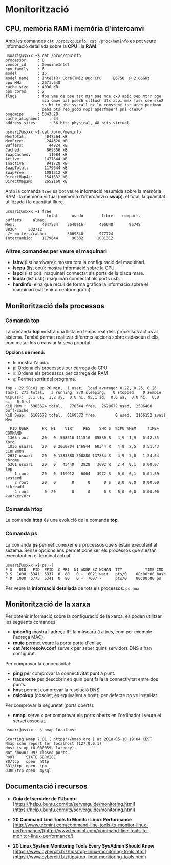 # Monitorització

## CPU, memòria RAM i memòria d'intercanvi

Amb les comandes `cat /proc/cpuinfo` i `cat /proc/meminfo` es pot veure informació detallada sobre la **CPU** i la **RAM**:

```bash+theme:dark
usuari@usxxx:~$ cat /proc/cpuinfo
processor     : 0
vendor_id     : GenuineIntel
cpu family    : 6
model         : 15
model name    : Intel(R) Core(TM)2 Duo CPU     E6750  @ 2.66GHz
cpu MHz       : 2671.640
cache size    : 4096 KB
cpu cores     : 2
flags         : fpu vme de pse tsc msr pae mce cx8 apic sep mtrr pge
                mca cmov pat pse36 clflush dts acpi mmx fxsr sse sse2
                ss ht tm pbe syscall nx lm constant_tsc arch_perfmon
                pebs bts rep_good nopl aperfmperf pni dtes64
bogomips      : 5343.28
cache_alignment    : 64
address sizes      : 36 bits physical, 48 bits virtual
```

```bash+theme:dark
usuari@usxxx:~$ cat /proc/meminfo
MemTotal:        4047564 kB
MemFree:          244320 kB
Buffers:           44824 kB
Cached:           669356 kB
SwapCached:        11084 kB
Active:          1477644 kB
Inactive:         941728 kB
SwapTotal:       1179644 kB
SwapFree:        1081312 kB
DirectMap4k:     1541632 kB
DirectMap2M:     2652160 kB
```

Amb la comanda `free` es pot veure informació resumida sobre la memòria RAM i la memòria virtual (memòria d'intercanvi o **swap**): el total, la quantitat utilitzada i la quantitat lliure.

```bash+theme:dark
usuari@usxxx:~$ free
                  total      usado        libre    compart.     búffers     almac.
Mem:            4047564    3640916       406648       96748       38364     532712
-/+ buffers/cache:         3069840       977724
Intercambio:    1179644      98332      1081312
```

### Altres comandes per veure el maquinari

* **lshw** (list hardware): mostra tota la configuració del maquinari.
* **lscpu** (list cpu): mostra informació sobre la CPU.
* **lspci** (list pci): maquinari connectat als ports de la placa mare.
* **lsusb** (list usb): maquinari connectat als ports usb.
* **hardinfo**: eina que recull de forma gràfica la informació sobre el maquinari (cal tenir un entorn gràfic).


## Monitorització dels processos

### Comanda top

La comanda **top** mostra una llista en temps real dels processos actius al sistema. També permet realitzar diferents accions sobre cadascun d'ells, com matar-los o canviar la seva prioritat.

**Opcions de menú:**
* `h`: mostra l'ajuda.
* `p`: Ordena els processos per càrrega de CPU
* `m`: Ordena els processos per càrrega de RAM
* `q`: Permet sortir del programa.

```bash+theme:dark
top - 22:58:01 up 26 min,  1 user,  load average: 0,22, 0,25, 0,26
Tasks: 273 total,   3 running, 270 sleeping,   0 stopped,   0 zombie
%Cpu(s):  3,1 us,  1,2 sy,  0,0 ni, 95,1 id,  0,6 wa,  0,0 hi,  0,0 si,  0,0 st
KiB Mem :  5985624 total,   770544 free,  2628672 used,  2586408 buff/cache
KiB Swap:  6168572 total,  6168572 free,        0 used.  2166152 avail Mem 

  PID USER      PR  NI    VIRT    RES    SHR S  %CPU %MEM     TIME+ COMMAND     
 1365 root      20   0  558316 111516  85580 R   4,9  1,9   0:42.35 Xorg        
 1836 usuari    20   0 2060704 146844  60344 R   4,9  2,5   0:51.43 cinnamon    
 2637 usuari    20   0 1383888 300880 137884 S   4,9  5,0   1:24.64 chrome      
 5361 usuari    20   0   43440   3828   3092 R   2,4  0,1   0:00.07 top         
    1 root      20   0  119912   6064   3972 S   0,0  0,1   0:01.69 systemd     
    2 root      20   0       0      0      0 S   0,0  0,0   0:00.00 kthreadd    
    4 root       0 -20       0      0      0 S   0,0  0,0   0:00.00 kworker/0:+ 
```

### Comanda htop

La comanda **htop** és una evolució de la comanda **top**.

### Comanda ps
La comanda **ps** permet conèixer els processos que s'estan executant al sistema.
Sense opcions ens permet conèixer els processos que s'estan executant en el terminal actual.

```bash+theme:dark
usuari@usxxx:~$ ps -l
F S   UID   PID  PPID  C PRI  NI ADDR SZ WCHAN  TTY          TIME CMD
0 S  1000  5341  5337  0  80   0 -  6021 wait   pts/0    00:00:00 bash
4 R  1000  5775  5341  0  80   0 -  7607 -      pts/0    00:00:00 ps
```

Per veure la **informació detallada** de tots els processos:
`ps aux`

## Monitorització de la xarxa

Per obtenir informació sobre la configuració de la xarxa, es poden utilitzar les següents comandes:
* **ipconfig** mostra l'adreça IP, la màscara (i altres, com per exemple l'adreça MAC).
* **route** permet veure la porta porta d'enllaç.
* **cat /etc/resolv.conf** serveix per saber quins servidors DNS s'han configurat.

Per comprovar la connectivitat:
* **ping** per comprovar la connectivitat punt a punt.
* **traceroute** per descobrir en quin punt falla la connectivitat entre dos punts.
* **host** permet comprovar la resolució DNS.
* **nslookup** (obsolet; és equivalent a host): per defecte no ve instal·lat.

Per comprovar la seguretat (ports oberts):
* **nmap**: serveix per comprovar els ports oberts en l'ordinador i veure el servei associat.

```bash+theme:dark
usuari@usxxx ~ $ nmap localhost

Starting Nmap 7.01 ( https://nmap.org ) at 2018-05-10 19:04 CEST
Nmap scan report for localhost (127.0.0.1)
Host is up (0.000059s latency).
Not shown: 997 closed ports
PORT     STATE SERVICE
80/tcp   open  http
631/tcp  open  ipp
3306/tcp open  mysql

```

## Documentació i recursos

* **Guia del servidor de l'Ubuntu** 
[https://help.ubuntu.com/lts/serverguide/monitoring.html](https://help.ubuntu.com/lts/serverguide/monitoring.html)

* **20 Command Line Tools to Monitor Linux Performance** 
[http://www.tecmint.com/command-line-tools-to-monitor-linux-performance/](http://www.tecmint.com/command-line-tools-to-monitor-linux-performance/)

* **20 Linux System Monitoring Tools Every SysAdmin Should Know**
[https://www.cyberciti.biz/tips/top-linux-monitoring-tools.html](https://www.cyberciti.biz/tips/top-linux-monitoring-tools.html)